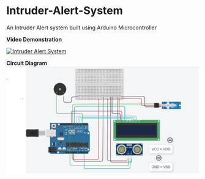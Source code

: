 # Intruder-Alert-System
An Intruder Alert system built using Arduino Microcontroller

**Video Demonstration**

[![Intruder Alert System](https://img.youtube.com/vi/PWEPX4ydU-Q/0.jpg)](https://www.youtube.com/watch?v=PWEPX4ydU-Q)

**Circuit Diagram**
![Circuit Diagram](images/circuit_diagram.jpg) 

